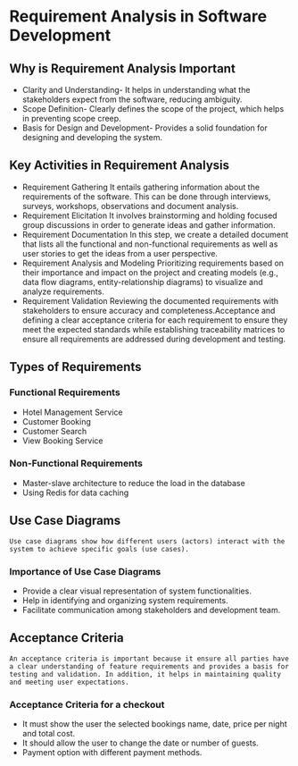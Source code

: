 # Requirement Analysis in Software Development

## Why is Requirement Analysis Important
- Clarity and Understanding- It helps in understanding what the stakeholders expect from the software, reducing ambiguity.
- Scope Definition- Clearly defines the scope of the project, which helps in preventing scope creep.
- Basis for Design and Development- Provides a solid foundation for designing and developing the system.

## Key Activities in Requirement Analysis
- Requirement Gathering 
    It entails gathering information about the requirements of the software. This can be done through interviews, surveys, workshops, observations and document analysis.
- Requirement Elicitation
    It involves brainstorming and holding focused group discussions in order to generate ideas and gather information.   
- Requirement Documentation
    In this step, we create a detailed document that lists all the functional and non-functional requirements as well as user stories to get the ideas from a user perspective.
- Requirement Analysis and Modeling 
    Prioritizing requirements based on their importance and impact on the project and creating models (e.g., data flow diagrams, entity-relationship diagrams) to visualize and analyze requirements.
- Requirement Validation
    Reviewing the documented requirements with stakeholders to ensure accuracy and completeness.Acceptance and defining a clear acceptance criteria for each requirement to ensure they meet the expected standards while establishing traceability matrices to ensure all requirements are addressed during development and testing.

## Types of Requirements
### Functional Requirements
- Hotel Management Service
- Customer Booking
- Customer Search
- View Booking Service
### Non-Functional Requirements
- Master-slave architecture to reduce the load in the database
- Using Redis for data caching

## Use Case Diagrams
    Use case diagrams show how different users (actors) interact with the system to achieve specific goals (use cases).
### Importance of Use Case Diagrams
- Provide a clear visual representation of system functionalities.
- Help in identifying and organizing system requirements.
- Facilitate communication among stakeholders and development team.

## Acceptance Criteria
    An acceptance criteria is important because it ensure all parties have a clear understanding of feature requirements and provides a basis for testing and validation. In addition, it helps in maintaining quality and meeting user expectations.
### Acceptance Criteria for a checkout
- It must show the user the selected bookings name, date, price per night and total cost. 
- It should allow the user to change the date or number of guests.
- Payment option with different payment methods.













    

